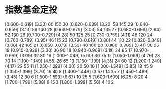 
# 指数基金定投

[0.600-0.619] (3.33) 60 150 30
[0.620-0.639] (3.22) 58 145 29
[0.640-0.659] (3.13) 56 140 28
[0.660-0.679] (3.03) 54 135 27
[0.680-0.699] (2.94) 52 130 26
[0.700-0.729] (4.28) 50 125 25
[0.730-0.759] (4.11) 48 120 24
[0.760-0.789] (3.95) 46 115 23
[0.790-0.819] (3.80) 44 110 22
[0.820-0.849] (3.66) 42 105 21
[0.850-0.879] (3.53) 40 100 20
[0.880-0.909] (3.41) 38  95 19
[0.910-0.939] (3.30) 36  90 18
[0.940-0.969] (3.19) 34  85 17
[0.970-0.999] (3.09) 32  80 16
[1.000-1.049] (5.00) 30  75 15
[1.050-1.099] (4.76) 28  70 14
[1.100-1.149] (4.55) 26  65 13
[1.150-1.199] (4.35) 24  60 12
[1.200-1.249] (4.17) 22  55 11
[1.250-1.299] (4.00) 20  50 10
[1.300-1.349] (3.85) 18  45  9
[1.350-1.399] (3.70) 16  40  8
[1.400-1.449] (3.57) 14  35  7
[1.450-1.499] (3.45) 12  30  6
[1.500-1.599] (6.67) 10  25  5
[1.600-1.699] (6.25)  8  20  4
[1.700-1.799] (5.88)  6  15  3
[1.800-1.899] (5.56)  4  10  2
